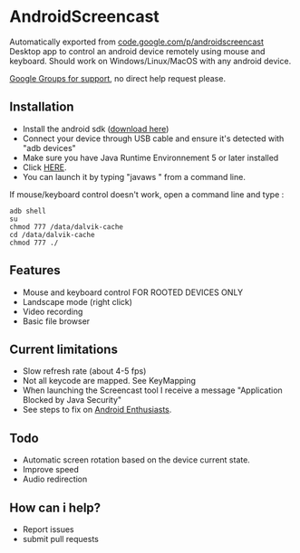 # AndroidScreencast
Automatically exported from [code.google.com/p/androidscreencast](https://code.google.com/p/androidscreencast)
Desktop app to control an android device remotely using mouse and keyboard. Should work on Windows/Linux/MacOS with any android device.

[Google Groups for support](http://groups.google.com/group/androidscreencast), no direct help request please.

## Installation
- Install the android sdk ([download here](http://developer.android.com/sdk/index.html))
- Connect your device through USB cable and ensure it's detected with "adb devices"
- Make sure you have Java Runtime Environnement 5 or later installed
- Click [HERE](http://androidscreencast.googlecode.com/svn/trunk/AndroidScreencast/dist/androidscreencast.jnlp). 
 - You can launch it by typing "javaws <jnlp file>" from a command line.


If mouse/keyboard control doesn't work, open a command line and type :

    adb shell
    su
    chmod 777 /data/dalvik-cache
    cd /data/dalvik-cache
    chmod 777 ./
    
## Features
- Mouse and keyboard control FOR ROOTED DEVICES ONLY
- Landscape mode (right click)
- Video recording
- Basic file browser

## Current limitations
- Slow refresh rate (about 4-5 fps)
- Not all keycode are mapped. See KeyMapping
- When launching the Screencast tool I receive a message "Application Blocked by Java Security"
 - See steps to fix on [Android Enthusiasts](http://android.stackexchange.com/questions/122737/when-launching-the-screencast-tool-i-receive-a-message-application-blocked-by-j). 
 
## Todo
- Automatic screen rotation based on the device current state.
- Improve speed
- Audio redirection

## How can i help?
- Report issues
- submit pull requests
